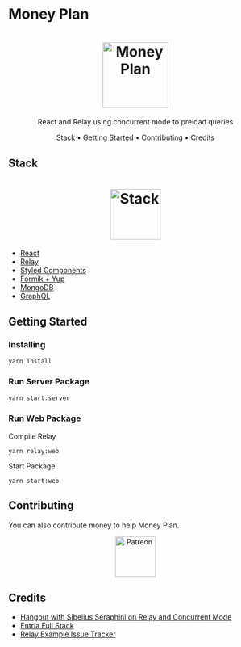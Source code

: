 # Money Plan

<h1 align="center">
  <img src="https://user-images.githubusercontent.com/6524612/76134865-9a1bc880-6000-11ea-99a1-188f83e60c37.png" alt="Money Plan" height="130">
  <br>
</h1>

<p align="center">React and Relay using concurrent mode to preload queries</p>

<p align="center">
  <a href="#stack">Stack</a> •
  <a href="#getting-started">Getting Started</a> •  
  <a href="#contributing">Contributing</a> •  
  <a href="#credits">Credits</a>
</p>

## **Stack**

<h1 align="center">
  <img src="https://user-images.githubusercontent.com/6524612/76133988-f3342e00-5ff9-11ea-99e9-a0e0b2841d8e.png" alt="Stack" height="100">
  <br>
</h1>

-   [React](https://reactjs.org/)
-   [Relay](https://relay.dev/)
-   [Styled Components](https://www.styled-components.com/)
-   [Formik + Yup](https://jaredpalmer.com/formik/)
-   [MongoDB](https://www.mongodb.com/)
-   [GraphQL](https://github.com/facebook/graphql)

## **Getting Started**

### Installing
```
yarn install
```

### Run Server Package
```
yarn start:server
```

### Run Web Package
Compile Relay
```
yarn relay:web
```

Start Package
```
yarn start:web
```

## **Contributing**

You can also contribute money to help Money Plan.

<p align="center">
  <a href="https://www.patreon.com/thicodes" target="_blank">
    <img src="https://cdn-std.dprcdn.net/files/acc_649651/plrSCT" height="80" alt="Patreon">
  </a>
</p>

## **Credits**

-   [Hangout with Sibelius Seraphini on Relay and Concurrent Mode](https://www.youtube.com/watch?v=dAazdich_qg&t=2037s)
-   [Entria Full Stack](https://github.com/entria/entria-fullstack)
-   [Relay Example Issue Tracker](https://github.com/relayjs/relay-examples/tree/master/issue-tracker)
